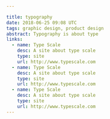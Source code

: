 ```yaml
---

title: typography
date: 2018-06-25 09:08 UTC
tags: graphic design, product design
abstract: Typography is about type
links:
  - name: Type Scale
    desc: A site about type scale
    type: site
    url: http://www.typescale.com
  - name: Type Scale
    desc: A site about type scale
    type: site
    url: http://www.typescale.com
  - name: Type Scale
    desc: A site about type scale
    type: site
    url: http://www.typescale.com
---
```

